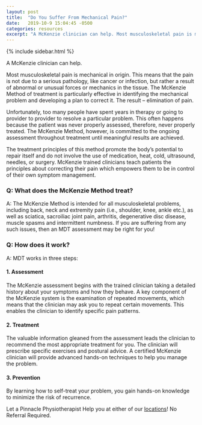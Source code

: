 ```yaml
---
layout: post
title:  "Do You Suffer From Mechanical Pain?"
date:   2019-10-9 15:04:45 -0500
categories: resources
excerpt: "A McKenzie clinician can help. Most musculoskeletal pain is mechanical in origin. This means that the pain is not due"
---
```


{% include sidebar.html %}
<section>
  <p>A McKenzie clinician can help.</p>

  <p>Most musculoskeletal pain is mechanical in origin. This means that the pain is not due to a serious pathology, like cancer or infection, but rather a result of abnormal or unusual forces or mechanics in the tissue. The McKenzie Method of treatment is particularly effective in identifying the mechanical problem and developing a plan to correct it. The result – elimination of pain.</p>

  <p>Unfortunately, too many people have spent years in therapy or going to provider to provider to resolve a particular problem. This often happens because the patient was never properly assessed, therefore, never properly treated. The McKenzie Method, however, is committed to the ongoing assessment throughout treatment until meaningful results are achieved.</p>

  <p>The treatment principles of this method promote the body’s potential to repair itself and do not involve the use of medication, heat, cold, ultrasound, needles, or surgery. McKenzie trained clinicians teach patients the principles about correcting their pain which empowers them to be in control of their own symptom management.</p>

  <h3>Q: What does the McKenzie Method treat?</h3>

  <p>A: The McKenzie Method is intended for all musculoskeletal problems, including back, neck and extremity pain (i.e., shoulder, knee, ankle etc.), as well as sciatica, sacroiliac joint pain, arthritis, degenerative disc disease, muscle spasms and intermittent numbness. If you are suffering from any such issues, then an MDT assessment may be right for you!</p>

  <h3>Q: How does it work?</h3>

  <p>A: MDT works in three steps:</p>

  <h4>1. Assessment</h4>

  <p>The McKenzie assessment begins with the trained clinician taking a detailed history about your symptoms and how they behave. A key component of the McKenzie system is the examination of repeated movements, which means that the clinician may ask you to repeat certain movements. This enables the clinician to identify specific pain patterns.</p>

  <h4>2. Treatment</h4>

  <p>The valuable information gleaned from the assessment leads the clinician to recommend the most appropriate treatment for you. The clinician will prescribe specific exercises and postural advice. A certified McKenzie clinician will provide advanced hands-on techniques to help you manage the problem.</p>

  <h4>3. Prevention</h4>

  <p>By learning how to self-treat your problem, you gain hands-on knowledge to minimize the risk of recurrence.</p>

  <p>Let a Pinnacle Physiotherapist Help you at either of our&nbsp;<a href="http://pinnacle.dev/locations/">locations</a>! No Referral Required.</p>
</section>